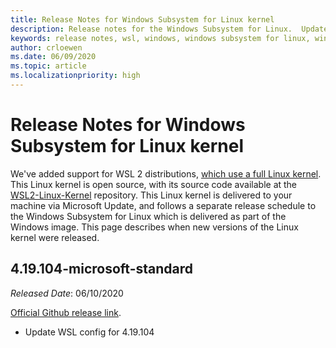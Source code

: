 ```yaml
---
title: Release Notes for Windows Subsystem for Linux kernel
description: Release notes for the Windows Subsystem for Linux.  Updated monthly.
keywords: release notes, wsl, windows, windows subsystem for linux, windowssubsystem, ubuntu, kernel
author: crloewen
ms.date: 06/09/2020
ms.topic: article
ms.localizationpriority: high
---
```


# Release Notes for Windows Subsystem for Linux kernel

We've added support for WSL 2 distributions, [which use a full Linux kernel](https://devblogs.microsoft.com/commandline/shipping-a-linux-kernel-with-windows/). This Linux kernel is open source, with its source code available at the [WSL2-Linux-Kernel](https://github.com/microsoft/WSL2-Linux-Kernel) repository. This Linux kernel is delivered to your machine via Microsoft Update, and follows a separate release schedule to the Windows Subsystem for Linux which is delivered as part of the Windows image. This page describes when new versions of the Linux kernel were released.

## 4.19.104-microsoft-standard
*Released Date*: 06/10/2020 

[Official Github release link](https://github.com/microsoft/WSL2-Linux-Kernel/releases/tag/4.19.104-microsoft-standard).

* Update WSL config for 4.19.104